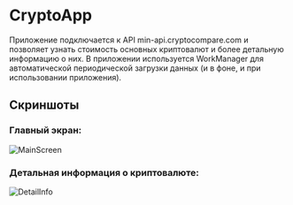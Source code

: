 # CryptoApp

Приложение подключается к API min-api.cryptocompare.com и позволяет узнать стоимость основных криптовалют и более детальную информацию о них. В приложении используется 
WorkManager для автоматической периодической загрузки данных (и в фоне, и при использовании приложения). 

<h2>Скриншоты</h2>

<h3>Главный экран:</h3>

![MainScreen](https://user-images.githubusercontent.com/91798142/224357350-12d0301c-1624-4ad1-8c4a-b36b7239ddb4.jpg)

<h3>Детальная информация о криптовалюте:</h3>

![DetailInfo](https://user-images.githubusercontent.com/91798142/224357462-dcabd191-0dca-4f5c-a208-8237616abc51.jpg)

